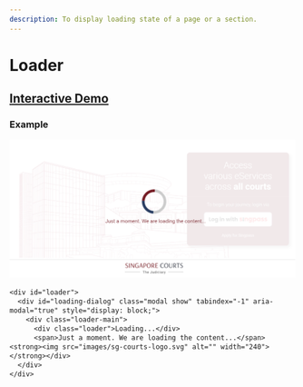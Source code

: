 ```yaml
---
description: To display loading state of a page or a section.
---
```


# Loader

## [Interactive Demo](http://cloud.crimsonlogic.com/2021/website/jds/v1/components.html#loader-wrapper)

### Example

![](../.gitbook/assets/image%20%287%29.png)

```text
<div id="loader">
  <div id="loading-dialog" class="modal show" tabindex="-1" aria-modal="true" style="display: block;">
    <div class="loader-main">
      <div class="loader">Loading...</div>
      <span>Just a moment. We are loading the content...</span><strong><img src="images/sg-courts-logo.svg" alt="" width="240"></strong></div>
  </div>
</div>
```


